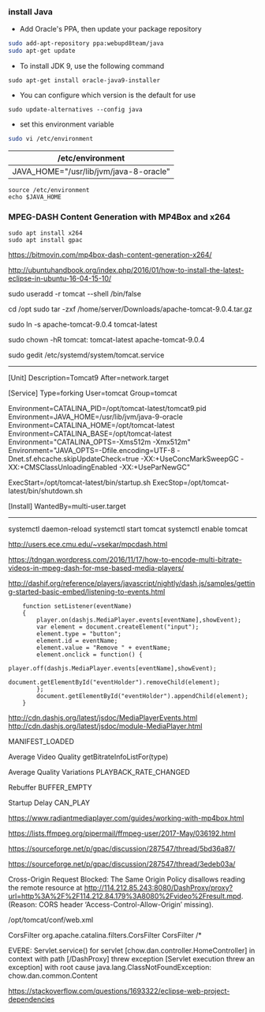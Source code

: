 ### install Java

- Add Oracle's PPA, then update your package repository
```bash
sudo add-apt-repository ppa:webupd8team/java
sudo apt-get update
```
- To install JDK 9, use the following command
```
sudo apt-get install oracle-java9-installer
```
- You can configure which version is the default for use
```
sudo update-alternatives --config java
```
- set this environment variable
```bash
sudo vi /etc/environment
```
|  /etc/environment | 
|:-:|
|  JAVA_HOME="/usr/lib/jvm/java-8-oracle" |
```
source /etc/environment
echo $JAVA_HOME
```


### MPEG-DASH Content Generation with MP4Box and x264



```
sudo apt install x264
sudo apt install gpac
```

https://bitmovin.com/mp4box-dash-content-generation-x264/

http://ubuntuhandbook.org/index.php/2016/01/how-to-install-the-latest-eclipse-in-ubuntu-16-04-15-10/

sudo useradd -r tomcat --shell /bin/false

cd /opt
sudo tar -zxf /home/server/Downloads/apache-tomcat-9.0.4.tar.gz


sudo ln -s apache-tomcat-9.0.4 tomcat-latest

sudo chown -hR tomcat: tomcat-latest apache-tomcat-9.0.4



sudo gedit /etc/systemd/system/tomcat.service

-----------

[Unit]
Description=Tomcat9
After=network.target

[Service]
Type=forking
User=tomcat
Group=tomcat

Environment=CATALINA_PID=/opt/tomcat-latest/tomcat9.pid
Environment=JAVA_HOME=/usr/lib/jvm/java-9-oracle
Environment=CATALINA_HOME=/opt/tomcat-latest
Environment=CATALINA_BASE=/opt/tomcat-latest
Environment="CATALINA_OPTS=-Xms512m -Xmx512m"
Environment="JAVA_OPTS=-Dfile.encoding=UTF-8 -Dnet.sf.ehcache.skipUpdateCheck=true -XX:+UseConcMarkSweepGC -XX:+CMSClassUnloadingEnabled -XX:+UseParNewGC"

ExecStart=/opt/tomcat-latest/bin/startup.sh
ExecStop=/opt/tomcat-latest/bin/shutdown.sh

[Install]
WantedBy=multi-user.target


------------


systemctl daemon-reload
systemctl start tomcat
systemctl enable tomcat



http://users.ece.cmu.edu/~vsekar/mpcdash.html


https://tdngan.wordpress.com/2016/11/17/how-to-encode-multi-bitrate-videos-in-mpeg-dash-for-mse-based-media-players/


http://dashif.org/reference/players/javascript/nightly/dash.js/samples/getting-started-basic-embed/listening-to-events.html

        function setListener(eventName)
        {
            player.on(dashjs.MediaPlayer.events[eventName],showEvent);
            var element = document.createElement("input");
            element.type = "button";
            element.id = eventName;
            element.value = "Remove " + eventName;
            element.onclick = function() {
                player.off(dashjs.MediaPlayer.events[eventName],showEvent);
                document.getElementById("eventHolder").removeChild(element);
            };
            document.getElementById("eventHolder").appendChild(element);
        }


http://cdn.dashjs.org/latest/jsdoc/MediaPlayerEvents.html
http://cdn.dashjs.org/latest/jsdoc/module-MediaPlayer.html


MANIFEST_LOADED

Average Video Quality
        getBitrateInfoListFor(type)
        
Average Quality Variations
        PLAYBACK_RATE_CHANGED

Rebuffer
        BUFFER_EMPTY

Startup Delay
        CAN_PLAY


https://www.radiantmediaplayer.com/guides/working-with-mp4box.html


https://lists.ffmpeg.org/pipermail/ffmpeg-user/2017-May/036192.html

https://sourceforge.net/p/gpac/discussion/287547/thread/5bd36a87/


https://sourceforge.net/p/gpac/discussion/287547/thread/3edeb03a/

Cross-Origin Request Blocked: The Same Origin Policy disallows reading the remote resource at http://114.212.85.243:8080/DashProxy/proxy?url=http%3A%2F%2F114.212.84.179%3A8080%2Fvideo%2Fresult.mpd. (Reason: CORS header ‘Access-Control-Allow-Origin’ missing).

/opt/tomcat/conf/web.xml

<filter>
  <filter-name>CorsFilter</filter-name>
  <filter-class>org.apache.catalina.filters.CorsFilter</filter-class>
</filter>
<filter-mapping>
  <filter-name>CorsFilter</filter-name>
  <url-pattern>/*</url-pattern>
</filter-mapping>


EVERE: Servlet.service() for servlet [chow.dan.controller.HomeController] in context with path [/DashProxy] threw exception [Servlet execution threw an exception] with root cause
java.lang.ClassNotFoundException: chow.dan.common.Content

https://stackoverflow.com/questions/1693322/eclipse-web-project-dependencies

